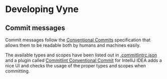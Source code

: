# Developing Vyne

## Commit messages

Commit messages follow the [Conventional Commits](https://www.conventionalcommits.org/en/v1.0.0/) specification that
allows them to be readable both by humans and machines easily.

The available types and scopes have been listed out in [.commitlintrc.json](.commitlintrc.json) and a plugin
called [Commitlint Conventional Commit](https://plugins.jetbrains.com/plugin/14046-commitlint-conventional-commit) for
IntelliJ IDEA adds a nice UI and checks the usage of the proper types and scopes when committing.
